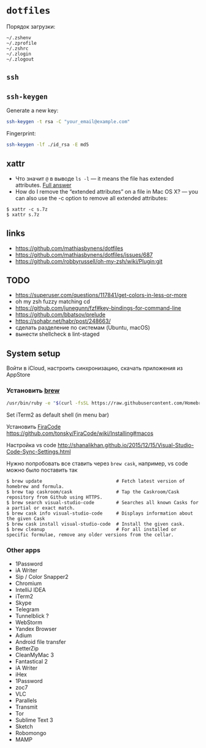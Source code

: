 # `dotfiles`

Порядок загрузки:

```
~/.zshenv
~/.zprofile
~/.zshrc
~/.zlogin
~/.zlogout
```


## `ssh`

## `ssh-keygen`

Generate a new key:

```sh
ssh-keygen -t rsa -C "your_email@example.com"
```

Fingerprint:

```sh
ssh-keygen -lf ./id_rsa -E md5
```


## xattr

* Что значит `@` в выводе `ls -l`
  — it means the file has extended attributes.
    [Full answer](http://unix.stackexchange.com/questions/1646/or-mark-after-running-ls-al)
* How do I remove the “extended attributes”
  on a file in Mac OS X?
  — you can also use the -c option to remove
    all extended attributes:

```
$ xattr -c s.7z
$ xattr s.7z
```

## links
* https://github.com/mathiasbynens/dotfiles
* https://github.com/mathiasbynens/dotfiles/issues/687
* https://github.com/robbyrussell/oh-my-zsh/wiki/Plugin:git

## TODO

* https://superuser.com/questions/117841/get-colors-in-less-or-more
* oh my zsh fuzzy matching cd
* https://github.com/junegunn/fzf#key-bindings-for-command-line
* https://github.com/bbatsov/prelude
* https://sohabr.net/habr/post/248663/
* сделать разделение по системам (Ubuntu, macOS)
* вынести shellcheck в lint-staged


## System setup

Войти в iCloud, настроить синхронизацию, скачать приложения из AppStore

### Установить [brew](https://brew.sh/index_ru)

```sh
/usr/bin/ruby -e "$(curl -fsSL https://raw.githubusercontent.com/Homebrew/install/master/install)"
```

Set iTerm2 as default shell (in menu bar)

Установить [FiraCode](https://github.com/tonsky/FiraCode)
https://github.com/tonsky/FiraCode/wiki/Installing#macos

Настройка vs code http://shanalikhan.github.io/2015/12/15/Visual-Studio-Code-Sync-Settings.html



Нужно попробовать все ставить через `brew cask`, например, vs code можно было поставить так

```
$ brew update                           # Fetch latest version of homebrew and formula.
$ brew tap caskroom/cask                # Tap the Caskroom/Cask repository from Github using HTTPS.
$ brew search visual-studio-code        # Searches all known Casks for a partial or exact match.
$ brew cask info visual-studio-code     # Displays information about the given Cask
$ brew cask install visual-studio-code  # Install the given cask.
$ brew cleanup                          # For all installed or specific formulae, remove any older versions from the cellar.
```



### Other apps

* 1Password
* iA Writer
* Sip / Color Snapper2
* Chromium
* IntelliJ IDEA
* iTerm2
* Skype
* Telegram
* Tunnelblick ?
* WebStorm
* Yandex Browser
* Adium
* Android file transfer
* BetterZip
* CleanMyMac 3
* Fantastical 2
* iA Writer
* iHex
* 1Password
* zoc7
* VLC
* Parallels
* Transmit
* Tor
* Sublime Text 3
* Sketch
* Robomongo
* MAMP
